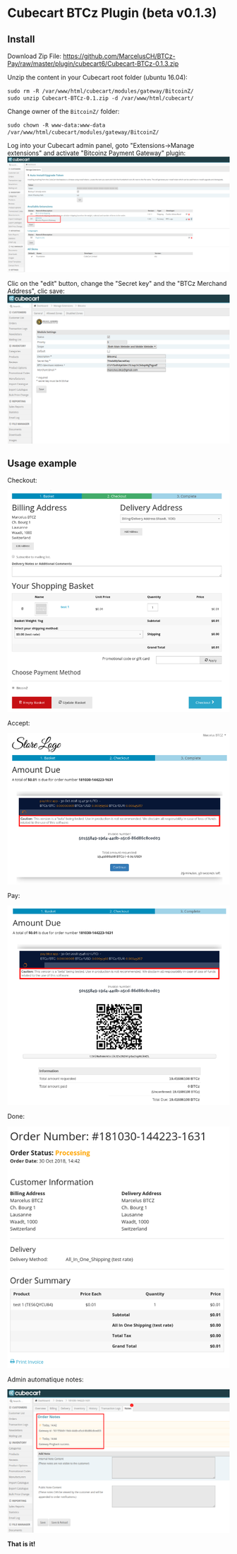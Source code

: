 Cubecart BTCz Plugin (beta v0.1.3)
===================


Install
---------

Download Zip File:
https://github.com/MarcelusCH/BTCz-Pay/raw/master/plugin/cubecart6/Cubecart-BTCz-0.1.3.zip

Unzip the content in your Cubecart root folder (ubuntu 16.04):
```
sudo rm -R /var/www/html/cubecart/modules/gateway/BitcoinZ/
sudo unzip Cubecart-BTCz-0.1.zip -d /var/www/html/cubecart/
```

Change owner of the `BitcoinZ/` folder:
```
sudo chown -R www-data:www-data /var/www/html/cubecart/modules/gateway/BitcoinZ/
```

Log into your Cubecart admin panel, goto "Extensions->Manage extensions" and activate "Bitcoinz Payment Gateway" plugin:
![](https://github.com/MarcelusCH/BTCz-Pay/raw/master/plugin/cubecart6/img/Cubecart-ManageExtensions.png)

Clic on the "edit" button, change the "Secret key" and the "BTCz Merchand Address", clic save:
![](https://github.com/MarcelusCH/BTCz-Pay/raw/master/plugin/cubecart6/img/Cubecart-ManagePlugin.png)

Usage example
----------------

Checkout:

![](https://github.com/MarcelusCH/BTCz-Pay/raw/master/plugin/cubecart6/img/Cubecart1.png)

Accept:

![](https://github.com/MarcelusCH/BTCz-Pay/raw/master/plugin/cubecart6/img/Cubecart2.png)

Pay:

![](https://github.com/MarcelusCH/BTCz-Pay/raw/master/plugin/cubecart6/img/Cubecart3.png)

Done:

![](https://github.com/MarcelusCH/BTCz-Pay/raw/master/plugin/cubecart6/img/Cubecart4.png)

Admin automatique notes:

![](https://github.com/MarcelusCH/BTCz-Pay/raw/master/plugin/cubecart6/img/Cubecart5.png)


**That is it!**
